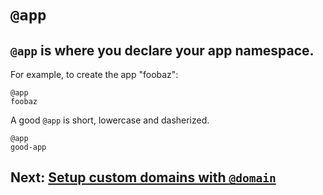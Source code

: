 # `@app`

## `@app` is where you declare your app namespace.

For example, to create the app "foobaz":

```arc
@app
foobaz
```

A good `@app` is short, lowercase and dasherized.

```arc
@app
good-app
```

## Next: [Setup custom domains with `@domain`](/reference/domain)
